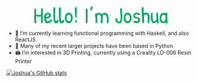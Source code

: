 <p align="center"><a href="https://joshuaburt.dev"><img alt="Hello, I'm Joshua." src="./images/Introduction.png"/></a></p>

- 🌱 I’m currently learning functional programming with Haskell, and also ReactJS
- 🐍 Many of my recent larger projects have been based in Python
- 🖨 I’m interested in 3D Printing, currently using a Creality LD-006 Resin Printer

[![Joshua's GitHub stats](https://github-readme-stats.vercel.app/api?username=Joshua-Burt&count_private=true&theme=aura_dark)](https://github.com/anuraghazra/github-readme-stats)


<!--
**Joshua-Burt/Joshua-Burt** is a ✨ _special_ ✨ repository because its `README.md` (this file) appears on your GitHub profile.

Here are some ideas to get you started:

- 🔭 I’m currently working on ...

- 👯 I’m looking to collaborate on ...
- 🤔 I’m looking for help with ...
- 💬 Ask me about ...
- 📫 How to reach me: ...
- 😄 Pronouns: ...
- ⚡ Fun fact: ...
-->
